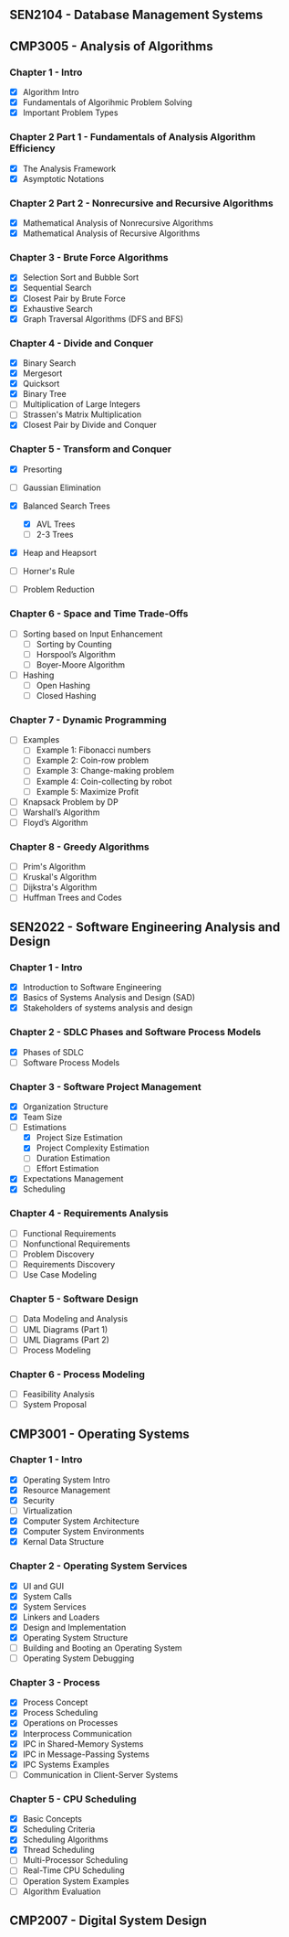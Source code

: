 ## SEN2104 - Database Management Systems



## CMP3005 - Analysis of Algorithms

### Chapter 1 - Intro 
- [X] Algorithm Intro 
- [X] Fundamentals of Algorihmic Problem Solving
- [X] Important Problem Types

### Chapter 2 Part 1 - Fundamentals of Analysis Algorithm Efficiency

- [X] The Analysis Framework
- [X] Asymptotic Notations  

### Chapter 2 Part 2 - Nonrecursive and Recursive Algorithms

- [X] Mathematical Analysis of Nonrecursive Algorithms
- [X] Mathematical Analysis of Recursive Algorithms

### Chapter 3 - Brute Force Algorithms

- [X] Selection Sort and Bubble Sort
- [X] Sequential Search
- [X] Closest Pair by Brute Force 
- [X] Exhaustive Search
- [X] Graph Traversal Algorithms (DFS and BFS)

### Chapter 4 - Divide and Conquer

- [X] Binary Search
- [X] Mergesort
- [X] Quicksort
- [X] Binary Tree
- [ ] Multiplication of Large Integers
- [ ] Strassen's Matrix Multiplication
- [X] Closest Pair by Divide and Conquer

### Chapter 5 - Transform and Conquer

- [X] Presorting
- [ ] Gaussian Elimination
- [X] Balanced Search Trees
    - [X] AVL Trees
    - [ ] 2-3 Trees
- [X] Heap and Heapsort
- [ ] Horner's Rule
- [ ] Problem Reduction


### Chapter 6 - Space and Time Trade-Offs

- [ ] Sorting based on Input Enhancement
    - [ ] Sorting by Counting
    - [ ] Horspool’s Algorithm
    - [ ] Boyer-Moore Algorithm
- [ ] Hashing
    - [ ] Open Hashing
    - [ ] Closed Hashing

### Chapter 7 - Dynamic Programming

- [ ] Examples
    - [ ] Example 1: Fibonacci numbers
    - [ ] Example 2: Coin-row problem
    - [ ] Example 3: Change-making problem
    - [ ] Example 4: Coin-collecting by robot
    - [ ] Example 5: Maximize Profit
- [ ] Knapsack Problem by DP
- [ ] Warshall’s Algorithm
- [ ] Floyd’s Algorithm

### Chapter 8 - Greedy Algorithms

- [ ] Prim's Algorithm
- [ ] Kruskal's Algorithm
- [ ] Dijkstra's Algorithm
- [ ] Huffman Trees and Codes

## SEN2022 - Software Engineering Analysis and Design

### Chapter 1 - Intro

- [X] Introduction to Software Engineering 
- [X] Basics of Systems Analysis and Design (SAD)
- [X] Stakeholders of systems analysis and design

### Chapter 2 - SDLC Phases and Software Process Models

- [X] Phases of SDLC
- [ ] Software Process Models

### Chapter 3 - Software Project Management

- [X] Organization Structure
- [X] Team Size
- [ ] Estimations
  - [X] Project Size Estimation
  - [X] Project Complexity Estimation
  - [ ] Duration Estimation
  - [ ] Effort Estimation
- [X] Expectations Management
- [X] Scheduling

### Chapter 4 -  Requirements Analysis

- [ ] Functional Requirements
- [ ] Nonfunctional Requirements
- [ ] Problem Discovery
- [ ] Requirements Discovery
- [ ] Use Case Modeling

### Chapter 5 -  Software Design

- [ ] Data Modeling and Analysis
- [ ] UML Diagrams (Part 1)
- [ ] UML Diagrams (Part 2)
- [ ] Process Modeling 

### Chapter 6 -  Process Modeling

- [ ] Feasibility Analysis
- [ ] System Proposal 

## CMP3001 - Operating Systems

### Chapter 1 - Intro 

- [X] Operating System Intro
- [X] Resource Management
- [X] Security
- [ ] Virtualization
- [X] Computer System Architecture
- [X] Computer System Environments
- [X] Kernal Data Structure

### Chapter 2 - Operating System Services

- [X] UI and GUI
- [X] System Calls
- [X] System Services
- [X] Linkers and Loaders
- [X] Design and Implementation
- [X] Operating System Structure
- [ ] Building and Booting an Operating System
- [ ] Operating System Debugging

### Chapter 3 - Process  

- [X] Process Concept
- [X] Process Scheduling
- [X] Operations on Processes
- [X] Interprocess Communication
- [X] IPC in Shared-Memory Systems
- [X] IPC in Message-Passing Systems
- [X] IPC Systems Examples
- [ ] Communication in Client-Server Systems

### Chapter 5 - CPU Scheduling

- [X] Basic Concepts
- [X] Scheduling Criteria
- [X] Scheduling Algorithms
- [X] Thread Scheduling
- [ ] Multi-Processor Scheduling 
- [ ] Real-Time CPU Scheduling 
- [ ] Operation System Examples
- [ ] Algorithm Evaluation

## CMP2007 - Digital System Design
